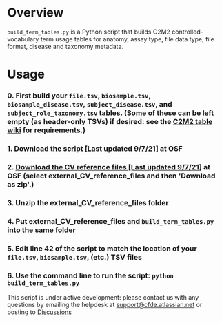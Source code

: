 # Overview

`build_term_tables.py` is a Python script that builds C2M2 controlled-vocabulary term usage tables for anatomy, assay type, file data type, file format, disease and taxonomy metadata.

# Usage

### 0. First build your `file.tsv`, `biosample.tsv`, `biosample_disease.tsv`, `subject_disease.tsv`, and `subject_role_taxonomy.tsv` tables. (Some of these can be left empty (as header-only TSVs) if desired: see the [C2M2 table wiki](https://github.com/nih-cfde/published-documentation/wiki/C2M2-Table-Summary) for requirements.)

### 1. [Download the script [Last updated 9/7/21]](https://osf.io/c67sp/) at OSF 

### 2. [Download the CV reference files [Last updated 9/7/21]](https://osf.io/bq6k9/files/) at OSF (select external_CV_reference_files and then 'Download as zip'.) 

### 3. Unzip the external_CV_reference_files folder

### 4. Put external_CV_reference_files and `build_term_tables.py` into the same folder

### 5. Edit line 42 of the script to match the location of your `file.tsv`, `biosample.tsv`, (etc.) TSV files

### 6. Use the command line to run the script: `python build_term_tables.py`

This script is under active development: please contact us with any questions by emailing the helpdesk at support@cfde.atlassian.net or posting to [Discussions](https://github.com/nih-cfde/published-documentation/discussions)

